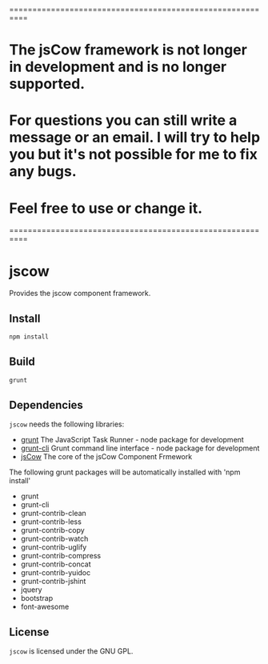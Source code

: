 ==========================================================

# The jsCow framework is not longer in development and is no longer supported.
# For questions you can still write a message or an email. I will try to help you but it's not possible for me to fix any bugs.

# Feel free to use or change it.

==========================================================

# jscow
Provides the jscow component framework.

## Install

```sh
npm install
```

## Build

```sh
grunt
```

## Dependencies

`jscow` needs the following libraries:

* [grunt](https://www.npmjs.com/package/grunt) The JavaScript Task Runner - node package for development
* [grunt-cli](https://www.npmjs.com/package/grunt-cli) Grunt command line interface - node package for development
* [jsCow](https://github.com/jsCow/jsCow) The core of the jsCow Component Frmework

The following grunt packages will be automatically installed with 'npm install'

* grunt
* grunt-cli
* grunt-contrib-clean
* grunt-contrib-less
* grunt-contrib-copy
* grunt-contrib-watch
* grunt-contrib-uglify
* grunt-contrib-compress
* grunt-contrib-concat
* grunt-contrib-yuidoc
* grunt-contrib-jshint
* jquery
* bootstrap
* font-awesome

## License

`jscow` is licensed under the GNU GPL.
